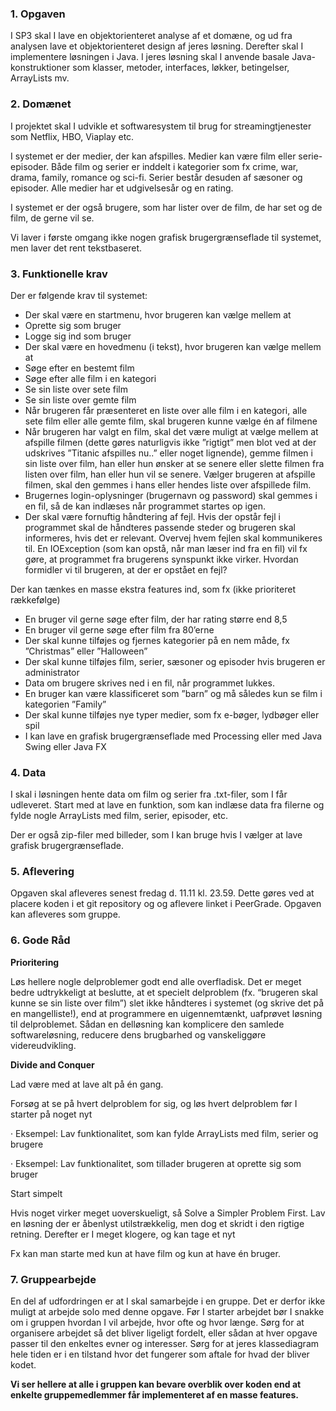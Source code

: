 ### **1. Opgaven** <br>

I SP3 skal I lave en objektorienteret analyse af et domæne, og ud fra analysen lave et objektorienteret design af jeres løsning. Derefter skal I implementere løsningen i Java. I jeres løsning skal I anvende basale Java-konstruktioner som klasser, metoder, interfaces, løkker, betingelser, ArrayLists mv.

### **2. Domænet** <br>

I projektet skal I udvikle et softwaresystem til brug for streamingtjenester som Netflix, HBO, Viaplay etc.

I systemet er der medier, der kan afspilles. Medier kan være film eller serie-episoder. Både film og serier er inddelt i kategorier som fx crime, war, drama, family, romance og sci-fi. Serier består desuden af sæsoner og episoder. Alle medier har et udgivelsesår og en rating.

I systemet er der også brugere, som har lister over de film, de har set og de film, de gerne vil se.

Vi laver i første omgang ikke nogen grafisk brugergrænseflade til systemet, men laver det rent tekstbaseret.

### **3. Funktionelle krav** <br>

Der er følgende krav til systemet:

- Der skal være en startmenu, hvor brugeren kan vælge mellem at <br>
- Oprette sig som bruger <br>
- Logge sig ind som bruger <br>
- Der skal være en hovedmenu (i tekst), hvor brugeren kan vælge mellem at <br>
- Søge efter en bestemt film <br>
- Søge efter alle film i en kategori <br>
- Se sin liste over sete film <br>
- Se sin liste over gemte film <br>
- Når brugeren får præsenteret en liste over alle film i en kategori, alle sete film eller alle gemte film, skal brugeren kunne vælge én af filmene <br>
- Når brugeren har valgt en film, skal det være muligt at vælge mellem at afspille filmen (dette gøres naturligvis ikke ”rigtigt” men blot ved at der udskrives ”Titanic afspilles nu..” eller noget lignende), gemme filmen i sin liste over film, han eller hun ønsker at se senere eller slette filmen fra listen over film, han eller hun vil se senere. Vælger brugeren at afspille filmen, skal den gemmes i hans eller hendes liste over afspillede film. <br>
- Brugernes login-oplysninger (brugernavn og password) skal gemmes i en fil, så de kan indlæses når programmet startes op igen. <br>
- Der skal være fornuftig håndtering af fejl. Hvis der opstår fejl i programmet skal de håndteres passende steder og brugeren skal informeres, hvis det er relevant. Overvej hvem fejlen skal kommunikeres til. En IOException (som kan opstå, når man læser ind fra en fil) vil fx gøre, at programmet fra brugerens synspunkt ikke virker. Hvordan formidler vi til brugeren, at der er opstået en fejl? <br>

Der kan tænkes en masse ekstra features ind, som fx (ikke prioriteret rækkefølge)

- En bruger vil gerne søge efter film, der har rating større end 8,5 <br>
- En bruger vil gerne søge efter film fra 80’erne <br>
- Der skal kunne tilføjes og fjernes kategorier på en nem måde, fx ”Christmas” eller ”Halloween” <br>
- Der skal kunne tilføjes film, serier, sæsoner og episoder hvis brugeren er administrator <br>
- Data om brugere skrives ned i en fil, når programmet lukkes. <br>
- En bruger kan være klassificeret som ”barn” og må således kun se film i kategorien ”Family” <br>
- Der skal kunne tilføjes nye typer medier, som fx e-bøger, lydbøger eller spil <br>
- I kan lave en grafisk brugergrænseflade med Processing eller med Java Swing eller Java FX <br>

### **4. Data** <br>

I skal i løsningen hente data om film og serier fra .txt-filer, som I får udleveret. Start med at lave en funktion, som kan indlæse data fra filerne og fylde nogle ArrayLists med film, serier, episoder, etc.

Der er også zip-filer med billeder, som I kan bruge hvis I vælger at lave grafisk brugergrænseflade.

### **5. Aflevering** <br>

Opgaven skal afleveres senest fredag d. 11.11 kl. 23.59. Dette gøres ved at placere koden i et git repository og og aflevere linket i PeerGrade. Opgaven kan afleveres som gruppe.

### **6. Gode Råd** <br>

**Prioritering**

Løs hellere nogle delproblemer godt end alle overfladisk. Det er meget bedre udtrykkeligt at beslutte, at et specielt delproblem (fx. “brugeren skal kunne se sin liste over film”) slet ikke håndteres i systemet (og skrive det på en mangelliste!), end at programmere en uigennemtænkt, uafprøvet løsning til delproblemet. Sådan en delløsning kan komplicere den samlede softwareløsning, reducere dens brugbarhed og vanskeliggøre videreudvikling.

**Divide and Conquer**

Lad være med at lave alt på én gang.

Forsøg at se på hvert delproblem for sig, og løs hvert delproblem før I starter på noget nyt

·      Eksempel: Lav funktionalitet, som kan fylde ArrayLists med film, serier og brugere

·      Eksempel: Lav funktionalitet, som tillader brugeren at oprette sig som bruger

Start simpelt

Hvis noget virker meget uoverskueligt, så Solve a Simpler Problem First. Lav en løsning der er åbenlyst utilstrækkelig, men dog et skridt i den rigtige retning. Derefter er I meget klogere, og kan tage et nyt

Fx kan man starte med kun at have film og kun at have én bruger.

### **7. Gruppearbejde** <br>

En del af udfordringen er at I skal samarbejde i en gruppe. Det er derfor ikke muligt at arbejde solo med denne opgave. Før I starter arbejdet bør I snakke om i gruppen hvordan I vil arbejde, hvor ofte og hvor længe. Sørg for at organisere arbejdet så det bliver ligeligt fordelt, eller sådan at hver opgave passer til den enkeltes evner og interesser. Sørg for at jeres klassediagram hele tiden er i en tilstand hvor det fungerer som aftale for hvad der bliver kodet.

**Vi ser hellere at alle i gruppen kan bevare overblik over koden end at enkelte gruppemedlemmer får implementeret af en masse features.**
